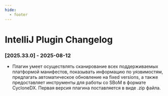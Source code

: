 ```yaml
---
hide:
  - footer
---
```


# IntelliJ Plugin Changelog

### [2025.33.0] - 2025-08-12

- Плагин умеет осуществлять сканирование всех поддерживаемых платформой манифестов, показывать информацию по уязвимостям, предлагать автоматическое обновление на fixed versions, а также предоставляет инструменты для работы со SBoM в формате CycloneDX. Первая версия плагина поставляется в виде .zip файла.
